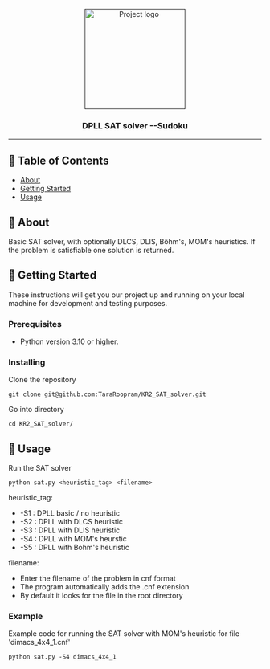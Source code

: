 <p align="center">
  <a href="" rel="noopener">
 <img width=200px height=200px src="https://upload.wikimedia.org/wikipedia/commons/d/dc/Dpll11.png" alt="Project logo"></a>
</p>

<h3 align="center">DPLL SAT solver --Sudoku</h3>

---

## 📝 Table of Contents

- [About](#about)
- [Getting Started](#getting_started)
- [Usage](#usage)

## 🧐 About <a name = "about"></a>

Basic SAT solver, with optionally DLCS, DLIS, Böhm's, MOM's heuristics. If the problem is satisfiable one solution is returned.

## 🏁 Getting Started <a name = "getting_started"></a>

These instructions will get you our project up and running on your local machine for development and testing purposes.

### Prerequisites

- Python version 3.10 or higher.

### Installing

Clone the repository 

```
git clone git@github.com:TaraRoopram/KR2_SAT_solver.git
```

Go into directory

```
cd KR2_SAT_solver/
```

## 🎈 Usage <a name="usage"></a>

Run the SAT solver

```
python sat.py <heuristic_tag> <filename>
```

heuristic_tag:

- -S1 : DPLL basic / no heuristic
- -S2 : DPLL with DLCS heuristic
- -S3 : DPLL with DLIS heuristic
- -S4 : DPLL with MOM's heurstic
- -S5 : DPLL with Bohm's heuristic

filename:

- Enter the filename of the problem in cnf format
- The program automatically adds the .cnf extension
- By default it looks for the file in the root directory

### Example

Example code for running the SAT solver with MOM's heuristic for file 'dimacs_4x4_1.cnf'

```
python sat.py -S4 dimacs_4x4_1
```
